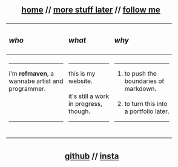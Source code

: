 <link href="https://fonts.googleapis.com/css2?family=Inter:wght@400;700&display=swap" rel="stylesheet">

<div align="center" style="font-family: 'Inter', sans-serif; display: flex; justify-content: center; align-items: center; min-height: 12vh;">
  <div style="text-align: center;">
    <h2>&nbsp;&nbsp;<span style="text-decoration: underline;">home</span> //
      <a href="">more stuff later</a> //
      <a href="#follow">follow me</a>
    </h2>
    <table style="width: 100%; margin: auto; padding: 5px; border-collapse: collapse; text-align: center;">
      <thead>
        <tr>
          <th align="left" style="padding: 7px;"><h3><em>who</em></h3></th>
          <th align="left" style="padding: 7px;"><h3><em>what</em></h3></th>
          <th align="left" style="padding: 7px;"><h3><em>why</em></h3></th>
        </tr>
      </thead>
      <tbody>
        <tr>
          <td align="left" style="padding: 7px;">
            <hr>
            i'm <strong>refmaven</strong>, a<br>wannabe artist and<br>programmer.
            <br><br><br><br>
            <hr>
            <br>
          </td>
          <td align="left" style="padding: 7px;">
            <hr>
            this is my<br>website.
            <br><br>
            it's still a work <br> in progress,<br>though.
            <br>
            <hr>
            <br>
          </td>
          <td align="left" style="padding: 7px;">
            <hr><ol>
            <li>to push the<br>boundaries of<br>markdown.</li><br>
            <li>to turn this into <br>a portfolio later.</li>
            </ol><hr>
            <br>
          </td>
        </tr>
      </tbody>
    </table>  
    <h2 id="follow">&nbsp;&nbsp;
     <a href="https://github.com/refmaven">github</a> //  
     <a href="https://instagram.com/refmaven">insta</a>
    </h2>
  </div>
</div>
